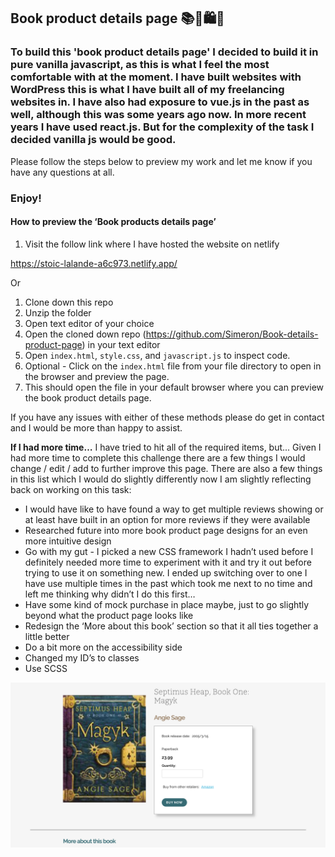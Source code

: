## Book product details page 📚📖🛍🛒


### To build this 'book product details page' I decided to build it in pure vanilla javascript, as this is what I feel the most comfortable with at the moment. I have built websites with WordPress this is what I have built all of my freelancing websites in. I have also had exposure to vue.js in the past as well, although this was some years ago now. In more recent years I have used react.js. But for the complexity of the task I decided vanilla js would be good.

Please follow the steps below to preview my work and let me know if you have any questions at all.

### Enjoy!

#### How to preview the ‘Book products details page’

1. Visit the follow link where I have hosted the website on netlify

https://stoic-lalande-a6c973.netlify.app/

Or 

1. Clone down this repo
2. Unzip the folder
3. Open text editor of your choice
4. Open the cloned down repo (https://github.com/Simeron/Book-details-product-page) in your text editor
5. Open `index.html`, `style.css`, and `javascript.js` to inspect code.
6. Optional - Click on the `index.html` file from your file directory to open in the browser and preview the page.
4. This should open the file in your default browser where you can preview the book product details page.

If you have any issues with either of these methods please do get in contact and I would be more than happy to assist.

**If I had more time…** I have tried to hit all of the required items, but... Given I had more time to complete this challenge there are a few things I would change / edit / add to further improve this page. There are also a few things in this list which I would do slightly differently now I am slightly reflecting back on working on this task:

- I would have like to have found a way to get multiple reviews showing or at least have built in an option for more reviews if they were available
- Researched future into more book product page designs for an even more intuitive design
- Go with my gut - I picked a new CSS framework I hadn’t used before I definitely needed more time to experiment with it and try it out before trying to use it on something new. I ended up switching over to one I have use multiple times in the past which took me next to no time and left me thinking why didn’t I do this first… 
- Have some kind of mock purchase in place maybe, just to go slightly beyond what the product page looks like
- Redesign the ‘More about this book’ section so that it all ties together a little better
- Do a bit more on the accessibility side
- Changed my ID’s to classes
- Use SCSS

![image-of-final-design-of-book-design-product-page](./progress-images-for-blog/Screenshot-of-final-design.png)


